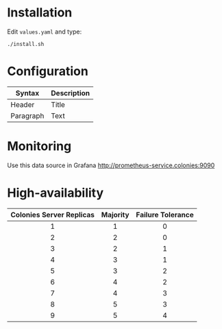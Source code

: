# Installation
Edit `values.yaml` and type:

```console
./install.sh
```

# Configuration
| Syntax    | Description |
| ---       | ----------- |
| Header    | Title       |
| Paragraph | Text        |

# Monitoring
Use this data source in Grafana
http://prometheus-service.colonies:9090

# High-availability
| Colonies Server Replicas | Majority | Failure Tolerance |
|:------------------------:|:--------:|:-----------------:|
|            1             |    1     |         0         |
|            2             |    2     |         0         |
|            3             |    2     |         1         |
|            4             |    3     |         1         |
|            5             |    3     |         2         |
|            6             |    4     |         2         |
|            7             |    4     |         3         |
|            8             |    5     |         3         |
|            9             |    5     |         4         |
